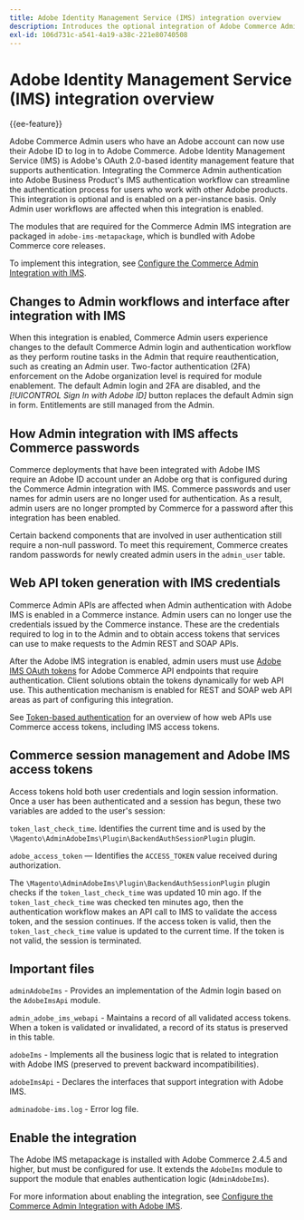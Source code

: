 ```yaml
---
title: Adobe Identity Management Service (IMS) integration overview
description: Introduces the optional integration of Adobe Commerce Admin login with Adobe IMS
exl-id: 106d731c-a541-4a19-a38c-221e80740508
---
```

# Adobe Identity Management Service (IMS) integration overview

{{ee-feature}}

Adobe Commerce Admin users who have an Adobe account can now use their Adobe ID to log in to Adobe Commerce. Adobe Identity Management Service (IMS) is Adobe's OAuth 2.0-based identity management feature that supports authentication. Integrating the Commerce Admin authentication into Adobe Business Product's IMS authentication workflow can streamline the authentication process for users who work with other Adobe products. This integration is optional and is enabled on a per-instance basis. Only Admin user workflows are affected when this integration is enabled. 

The modules that are required for the Commerce Admin IMS integration are packaged in  `adobe-ims-metapackage`, which is bundled with Adobe Commerce core releases. 

To implement this integration, see [Configure the Commerce Admin Integration with IMS](./adobe-ims-config.md).

## Changes to Admin workflows and interface after integration with IMS

When this integration is enabled, Commerce Admin users experience changes to the default Commerce Admin login and authentication workflow as they perform routine tasks in the Admin that require reauthentication, such as creating an Admin user. Two-factor authentication (2FA) enforcement on the Adobe organization level is required for module enablement. The default Admin login and 2FA are disabled, and the _[!UICONTROL Sign In with Adobe ID]_ button replaces the default Admin sign in form. Entitlements are still managed from the Admin.

## How Admin integration with IMS affects Commerce passwords

Commerce deployments that have been integrated with Adobe IMS require an Adobe ID account under an Adobe org that is configured during the Commerce Admin integration with IMS. Commerce passwords and user names for admin users are no longer used for authentication. As a result, admin users are no longer prompted by Commerce for a password after this integration has been enabled.

Certain backend components that are involved in user authentication still require a non-null password. To meet this requirement, Commerce creates random passwords for newly created admin users in the `admin_user` table.


## Web API token generation with IMS credentials

Commerce Admin APIs are affected when Admin authentication with Adobe IMS is enabled in a Commerce instance. Admin users can no longer use the credentials issued by the Commerce instance. These are the credentials required to log in to the Admin and to obtain access tokens that services can use to make requests to the Admin REST and SOAP APIs. 

After the Adobe IMS integration is enabled, admin users must use [Adobe IMS OAuth tokens](https://developer.adobe.com/developer-console/docs/guides/authentication/OAuthIntegration/) for Adobe Commerce API endpoints that require authentication. Client solutions obtain the tokens dynamically for web API use. This authentication mechanism is enabled for REST and SOAP web API areas as part of configuring this integration.

See [Token-based authentication](https://developer.adobe.com/commerce/webapi/get-started/authentication/gs-authentication-token/) for an overview of how web APIs use Commerce access tokens, including IMS access tokens.

## Commerce session management and Adobe IMS access tokens

Access tokens hold both user credentials and login session information. Once a user has been authenticated and a session has begun, these two variables are added to the user's session:

`token_last_check_time`. Identifies the current time and is used by the `\Magento\AdminAdobeIms\Plugin\BackendAuthSessionPlugin` plugin.

`adobe_access_token` — Identifies the `ACCESS_TOKEN` value received during authorization.

The `\Magento\AdminAdobeIms\Plugin\BackendAuthSessionPlugin` plugin checks if the `token_last_check_time` was updated 10 min ago. If the `token_last_check_time` was checked ten minutes ago, then the authentication workflow makes an API call to IMS to validate the access token, and the session continues. If the access token is valid, then the `token_last_check_time` value is updated to the current time. If the token is not valid, the session is terminated.

## Important files

`adminAdobeIms` - Provides an implementation of the Admin login based on the `AdobeImsApi` module.

`admin_adobe_ims_webapi` -  Maintains a record of all validated access tokens. When a token is validated or invalidated, a record of its status is preserved in this table.

`adobeIms` - Implements all the business logic that is related to integration with Adobe IMS (preserved to prevent backward incompatibilities).

`adobeImsApi` - Declares the interfaces that support integration with Adobe IMS.

`adminadobe-ims.log` - Error log file.

## Enable the integration

The Adobe IMS metapackage is installed with Adobe Commerce 2.4.5 and higher, but must be configured for use. It extends the `AdobeIms` module to support the module that enables authentication logic (`AdminAdobeIms`).

For more information about enabling the integration, see [Configure the Commerce Admin Integration with Adobe IMS](./adobe-ims-config.md).
